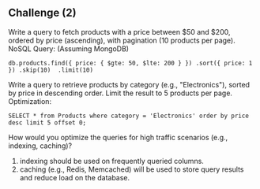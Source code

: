 ## Challenge (2)


Write a query to fetch products with a price between $50 and $200, ordered by price (ascending), with pagination (10 products per page). NoSQL Query: (Assuming MongoDB)

`
db.products.find({
  price: { $gte: 50, $lte: 200 }
})
.sort({ price: 1 })
.skip(10) 
.limit(10)
`

Write a query to retrieve products by category (e.g., "Electronics"), sorted by price in descending order. Limit the result to 5 products per page. Optimization:

`SELECT * from Products where category = 'Electronics' order by price desc limit 5 offset 0;`


How would you optimize the queries for high traffic scenarios (e.g., indexing, caching)?

1. indexing should be used on frequently queried columns.
2. caching (e.g., Redis, Memcached) will be used to store query results and reduce load on the database.

